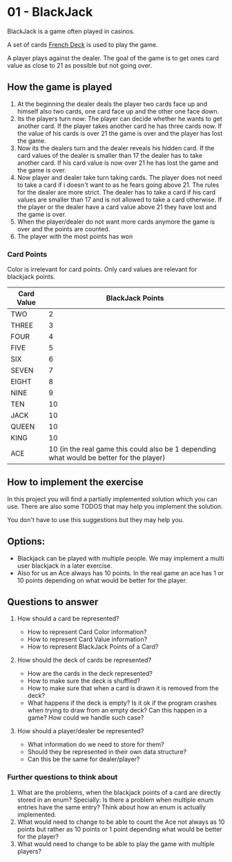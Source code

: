# 01 -  BlackJack

BlackJack is a game often played in casinos.

A set of cards [French Deck](https://en.wikipedia.org/wiki/French_playing_cards) is used to play the game.

A player plays against the dealer. The goal of the game is to get ones card value as close to 21 as possible but not going over.

## How the game is played

1. At the beginning the dealer deals the player two cards face up and himself also two cards, one card face up and the other one face down.
2. Its the players turn now: The player can decide whether he wants to get another card. If the player takes another card he has three cards now. If the value of his cards is over 21 the game is over and the player has lost the game.
3. Now its the dealers turn and the dealer reveals his hidden card. If the card values of the dealer is smaller  than 17 the dealer has to take another card. If his card value is now over 21 he has lost the game and the game is over.
4. Now player and dealer take turn taking cards. The player does not need to take a card if i doesn't want to as he fears going above 21. The rules for the dealer are more strict. The dealer has to take a card if his card values are smaller than 17 and is not allowed to take a card otherwise. If the player or the dealer have a card value above 21 they have lost and the game is over.
5. When the player/dealer do not want more cards anymore the game is over and the points are counted.
6. The player with the most points has won

### Card Points
Color is irrelevant for card points. Only card values are relevant for blackjack points.

|  Card Value |  BlackJack Points |
|-------------|-------------------|
| TWO         | 2                 |
| THREE       | 3                 |
| FOUR        | 4                 |
| FIVE        | 5                 |
| SIX         | 6                 |
| SEVEN       | 7                 |
| EIGHT       | 8                 |
| NINE        | 9                 |
| TEN         | 10                |
| JACK        | 10                |
| QUEEN       | 10                |
| KING        | 10                |
| ACE         | 10 (in the real game this could also be 1 depending what would be better for the player) |

## How to implement the exercise
In this project you will find a partially implemented solution which you can use. There are also some TODOS that may help you implement the solution.

You don't have to use this suggestions but they may help you.


## Options:
- Blackjack can be played with multiple people. We may implement a multi user blackjack in a later exercise.
- Also for us an Ace always has 10 points. In the real game an ace has 1 or 10 points depending on what would be better for the player.

## Questions to answer

1. How should a card be represented?
    - How to represent Card Color information?
    - How to represent Card Value information?
    - How to represent BlackJack Points of a Card?

2. How should the deck of cards be represented?
    - How are the cards in the deck represented?
    - How to make sure the deck is shuffled?
    - How to make sure that when a card is drawn it is removed from the deck?
    - What happens if the deck is empty? Is it ok if the program crashes when trying to draw from an empty deck? Can this happen in a game? How could we handle such case?

3. How should a player/dealer be represented?
    - What information do we need to store for them?
    - Should they be represented in their own data structure?
    - Can this be the same for dealer/player?

### Further questions to think about
1. What are the problems, when the blackjack points of a card are directly stored in an enum? Specially: Is there a problem when multiple enum entries have the same entry? Think about how an enum is actually implemented.
2. What would need to change to be able to count the Ace not always as 10 points but rather as 10 points or 1 point depending what would be better for the player?
3. What would need to change to be able to play the game with multiple players?
